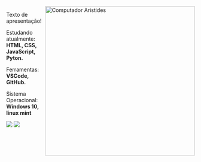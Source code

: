 <img src="https://raw.githubusercontent.com/MicaelliMedeiros/micaellimedeiros/master/image/computer-illustration.png" min-width="400px" max-width="400px" width="400px" align="right" alt="Computador Aristides">

<p align="left">
Texto de apresentação!
</p>

<p align="left">
   Estudando atualmente: <strong>HTML, CSS, JavaScript, Pyton.</strong>
</p>

<p align="left">
   Ferramentas: <strong>VSCode, GitHub.</strong>
</p>
<p align="left">
   Sistema Operacional: <strong>Windows 10, linux mint </strong>
</p>

<p align="left">
  <a href="https://www.instagram.com/aristides_evandro/" alt="Instagram">
  <img src="https://img.shields.io/badge/-Instagram-DF0174?style=for-the-badge&logo=instagram&logoColor=white&link=https://www.instagram.com/iuricoding/"/></a>

  <a href="https://www.linkedin.com/in/aristides-evandro/" alt="Linkedin">
  <img src="https://img.shields.io/badge/-Linkedin-0e76a8?style=for-the-badge&logo=Linkedin&logoColor=white&link=https://www.linkedin.com/in/iuricode" /></a>
</p>
